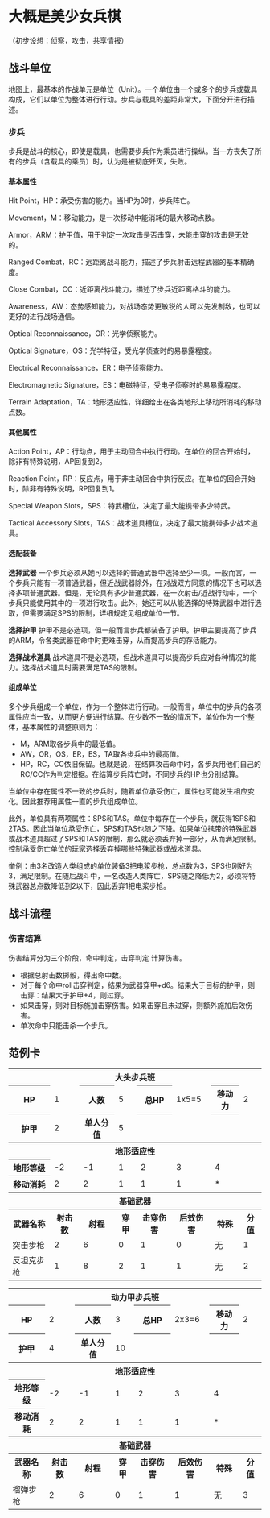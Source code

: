 # 大概是美少女兵棋

（初步设想：侦察，攻击，共享情报）

## 战斗单位

地图上，最基本的作战单元是单位（Unit）。一个单位由一个或多个的步兵或载具构成，它们以单位为整体进行行动。步兵与载具的差距非常大，下面分开进行描述。

### 步兵

步兵是战斗的核心，即使是载具，也需要步兵作为乘员进行操纵。当一方丧失了所有的步兵（含载具的乘员）时，认为是被彻底歼灭，失败。

#### 基本属性

Hit Point，HP：承受伤害的能力。当HP为0时，步兵阵亡。

Movement，M：移动能力，是一次移动中能消耗的最大移动点数。

Armor，ARM：护甲值，用于判定一次攻击是否击穿，未能击穿的攻击是无效的。

Ranged Combat，RC：远距离战斗能力，描述了步兵射击远程武器的基本精确度。

Close Combat，CC：近距离战斗能力，描述了步兵近距离格斗的能力。

Awareness，AW：态势感知能力，对战场态势更敏锐的人可以先发制敌，也可以更好的进行战场通信。

Optical Reconnaissance，OR：光学侦察能力。

Optical Signature，OS：光学特征，受光学侦查时的易暴露程度。

Electrical Reconnaissance，ER：电子侦察能力。

Electromagnetic Signature，ES：电磁特征，受电子侦察时的易暴露程度。

Terrain Adaptation，TA：地形适应性，详细给出在各类地形上移动所消耗的移动点数。

#### 其他属性

Action Point，AP：行动点，用于主动回合中执行行动。在单位的回合开始时，除非有特殊说明，AP回复到2。

Reaction Point，RP：反应点，用于非主动回合中执行反应。在单位的回合开始时，除非有特殊说明，RP回复到1。

Special Weapon Slots，SPS：特武槽位，决定了最大能携带多少特武。

Tactical Accessory Slots，TAS：战术道具槽位，决定了最大能携带多少战术道具。

#### 选配装备

**选择武器** 一个步兵必须从她可以选择的普通武器中选择至少一项。一般而言，一个步兵只能有一项普通武器，但近战武器除外，在对战双方同意的情况下也可以选择多项普通武器。但是，无论具有多少普通武器，在一次射击/近战行动中，一个步兵只能使用其中的一项进行攻击。此外，她还可以从能选择的特殊武器中进行选取，但需要满足SPS的限制，详细规定见组成单位一节。

**选择护甲** 护甲不是必选项，但一般而言步兵都装备了护甲。护甲主要提高了步兵的ARM，令各类武器在命中时更难击穿，从而提高步兵的存活能力。

**选择战术道具** 战术道具不是必选项，但战术道具可以提高步兵应对各种情况的能力。选择战术道具时需要满足TAS的限制。

#### 组成单位

多个步兵组成一个单位，作为一个整体进行行动。一般而言，单位中的步兵的各项属性应当一致，从而更方便进行结算。在少数不一致的情况下，单位作为一个整体，基本属性的调整原则为：

* M，ARM取各步兵中的最低值。
* AW，OR，OS，ER，ES，TA取各步兵中的最高值。
* HP，RC，CC依旧保留。也就是说，在结算攻击命中时，各步兵用他们自己的RC/CC作为判定根据。在结算步兵阵亡时，不同步兵的HP也分别结算。

当单位中存在属性不一致的步兵时，随着单位承受伤亡，属性也可能发生相应变化。因此推荐用属性一直的步兵组成单位。

此外，单位具有两项属性：SPS和TAS。单位中每存在一个步兵，就获得1SPS和2TAS。因此当单位承受伤亡，SPS和TAS也随之下降。如果单位携带的特殊武器或战术道具超过了SPS和TAS的限制，那么就必须丢弃掉一部分，从而满足限制。控制承受伤亡单位的玩家选择丢弃掉哪些特殊武器或战术道具。

举例：由3名改造人类组成的单位装备3把电浆步枪，总点数为3，SPS也刚好为3，满足限制。在随后战斗中，一名改造人类阵亡，SPS随之降低为2，必须将特殊武器总点数降低到2以下，因此丢弃1把电浆步枪。

## 战斗流程

### 伤害结算

伤害结算分为三个阶段，命中判定，击穿判定 计算伤害。

* 根据总射击数掷骰，得出命中数。
* 对于每个命中roll击穿判定，结果为武器穿甲+d6。结果大于目标的护甲，则击穿：结果大于护甲+4，则过穿。
* 如果击穿，则对目标施加击穿伤害。如果击穿且未过穿，则额外施加后效伤害。
* 单次命中只能击杀一个步兵。  

## 范例卡

<table>
  <tr>
    <th colspan=8 align="center">大头步兵班</th>
  </tr>
  <tr>
    <th>HP</th>
    <td>1</td>
    <th>人数</th>
    <td>5</td>
    <th>总HP</th>
    <td>1x5=5</td>
    <th>移动力</th>
    <td>2</td>
  </tr>
  <tr>
    <th>护甲</th>
    <td>2</td>
    <th>单人分值</th>
    <td>5</td>
    <th></th>
    <td></td>
    <th></th>
    <td></td>
  </tr>
  <tr>
    <th colspan=8 align="center">地形适应性</th>
  </tr>
  <tr>
    <th>地形等级</th>
    <td>-2</td>
    <td>-1</td>
    <td>1</td>
    <td>2</td>
    <td>3</td>
    <td colspan=2>4</td>
  </tr>
  <tr>
    <th>移动消耗</th>
    <td>2</td>
    <td>2</td>
    <td>1</td>
    <td>1</td>
    <td>1</td>
    <td colspan=2>*</td>
  </tr>
  <tr>
    <th colspan=8 align="center">基础武器</th>
  </tr>
  <tr>
    <th>武器名称</th>
    <th>射击数</th>
    <th>射程</th>
    <th>穿甲</th>
    <th>击穿伤害</th>
    <th>后效伤害</th>
    <th>特殊</th>
    <th>分值</th>
  </tr>
  <tr>
    <td>突击步枪</td>
    <td>2</td>
    <td>6</td>
    <td>0</td>
    <td>1</td>
    <td>0</td>
    <td>无</td>
    <td>1</td>
  </tr>
  <tr>
    <td>反坦克步枪</td>
    <td>1</td>
    <td>8</td>
    <td>2</td>
    <td>1</td>
    <td>1</td>
    <td>无</td>
    <td>2</td>
  </tr>
</table>


<table>
  <tr>
    <th colspan=8 align="center">动力甲步兵班</th>
  </tr>
  <tr>
    <th>HP</th>
    <td>2</td>
    <th>人数</th>
    <td>3</td>
    <th>总HP</th>
    <td>2x3=6</td>
    <th>移动力</th>
    <td>2</td>
  </tr>
  <tr>
    <th>护甲</th>
    <td>4</td>
    <th>单人分值</th>
    <td>10</td>
    <th></th>
    <td></td>
    <th></th>
    <td></td>
  </tr>
  <tr>
    <th colspan=8 align="center">地形适应性</th>
  </tr>
  <tr>
    <th>地形等级</th>
    <td>-2</td>
    <td>-1</td>
    <td>1</td>
    <td>2</td>
    <td>3</td>
    <td colspan=2>4</td>
  </tr>
  <tr>
    <th>移动消耗</th>
    <td>2</td>
    <td>2</td>
    <td>1</td>
    <td>1</td>
    <td>1</td>
    <td colspan=2>*</td>
  </tr>
  <tr>
    <th colspan=8 align="center">基础武器</th>
  </tr>
  <tr>
    <th>武器名称</th>
    <th>射击数</th>
    <th>射程</th>
    <th>穿甲</th>
    <th>击穿伤害</th>
    <th>后效伤害</th>
    <th>特殊</th>
    <th>分值</th>
  </tr>
  <tr>
    <td>榴弹步枪</td>
    <td>2</td>
    <td>6</td>
    <td>0</td>
    <td>1</td>
    <td>1</td>
    <td>无</td>
    <td>3</td>
  </tr>
</table>
